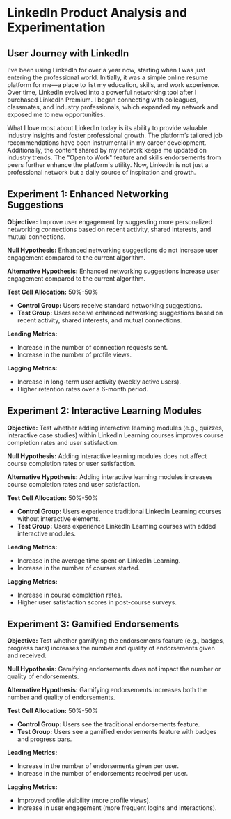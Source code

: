 # LinkedIn Product Analysis and Experimentation

## **User Journey with LinkedIn**

I've been using LinkedIn for over a year now, starting when I was just entering the professional world. Initially, it was a simple online resume platform for me—a place to list my education, skills, and work experience. Over time, LinkedIn evolved into a powerful networking tool after I purchased LinkedIn Premium. I began connecting with colleagues, classmates, and industry professionals, which expanded my network and exposed me to new opportunities.

What I love most about LinkedIn today is its ability to provide valuable industry insights and foster professional growth. The platform’s tailored job recommendations have been instrumental in my career development. Additionally, the content shared by my network keeps me updated on industry trends. The "Open to Work" feature and skills endorsements from peers further enhance the platform's utility. Now, LinkedIn is not just a professional network but a daily source of inspiration and growth.

## **Experiment 1: Enhanced Networking Suggestions**

**Objective:** Improve user engagement by suggesting more personalized networking connections based on recent activity, shared interests, and mutual connections.

**Null Hypothesis:** Enhanced networking suggestions do not increase user engagement compared to the current algorithm.

**Alternative Hypothesis:** Enhanced networking suggestions increase user engagement compared to the current algorithm.

**Test Cell Allocation:** 50%-50%

* **Control Group:** Users receive standard networking suggestions.  
* **Test Group:** Users receive enhanced networking suggestions based on recent activity, shared interests, and mutual connections.

**Leading Metrics:**

* Increase in the number of connection requests sent.  
* Increase in the number of profile views.

**Lagging Metrics:**

* Increase in long-term user activity (weekly active users).  
* Higher retention rates over a 6-month period.

## **Experiment 2: Interactive Learning Modules**

**Objective:** Test whether adding interactive learning modules (e.g., quizzes, interactive case studies) within LinkedIn Learning courses improves course completion rates and user satisfaction.

**Null Hypothesis:** Adding interactive learning modules does not affect course completion rates or user satisfaction.

**Alternative Hypothesis:** Adding interactive learning modules increases course completion rates and user satisfaction.

**Test Cell Allocation:** 50%-50%

* **Control Group:** Users experience traditional LinkedIn Learning courses without interactive elements.  
* **Test Group:** Users experience LinkedIn Learning courses with added interactive modules.

**Leading Metrics:**

* Increase in the average time spent on LinkedIn Learning.  
* Increase in the number of courses started.

**Lagging Metrics:**

* Increase in course completion rates.  
* Higher user satisfaction scores in post-course surveys.

## **Experiment 3: Gamified Endorsements**

**Objective:** Test whether gamifying the endorsements feature (e.g., badges, progress bars) increases the number and quality of endorsements given and received.

**Null Hypothesis:** Gamifying endorsements does not impact the number or quality of endorsements.

**Alternative Hypothesis:** Gamifying endorsements increases both the number and quality of endorsements.

**Test Cell Allocation:** 50%-50%

* **Control Group:** Users see the traditional endorsements feature.  
* **Test Group:** Users see a gamified endorsements feature with badges and progress bars.

**Leading Metrics:**

* Increase in the number of endorsements given per user.  
* Increase in the number of endorsements received per user.

**Lagging Metrics:**

* Improved profile visibility (more profile views).  
* Increase in user engagement (more frequent logins and interactions).

